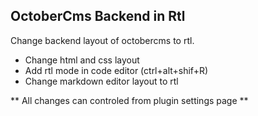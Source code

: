 ## OctoberCms Backend in Rtl

Change backend layout of octobercms to rtl.

- Change html and css layout
- Add rtl mode in code editor (ctrl+alt+shif+R)
- Change markdown editor layout to rtl

** All changes can controled from plugin settings page **
